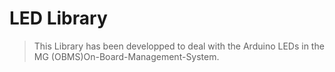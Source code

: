 # LED Library
> This Library has been developped to deal with the Arduino LEDs in the MG (OBMS)On-Board-Management-System.
